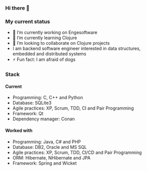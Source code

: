 ### Hi there 👋


### My current status
- 🔭 I’m currently working on Engesoftware
- 🌱 I’m currently learning Clojure
- 👯 I’m looking to collaborate on Clojure projects
- I am backend software engineer interested in data structures, embedded and distributed systems
- ⚡ Fun fact: I am afraid of dogs

### Stack

#### Current
- Programming: C, C++ and Python
- Database: SQLite3
- Agile practices: XP, Scrum, TDD, CI and Pair Programming
- Framework: Qt
- Dependency manager: Conan

#### Worked with
- Programming: Java, C# and PHP
- Database: DB2, Oracle and MS SQL
- Agile practices: XP, Scrum, TDD, CI/CD and Pair Programming
- ORM: Hibernate, NHibernate and JPA
- Framework: Spring and Wicket

<!--
**robsonrod/robsonrod** is a ✨ _special_ ✨ repository because its `README.md` (this file) appears on your GitHub profile.

Here are some ideas to get you started:

- 🔭 I’m currently working on 
- 🌱 I’m currently learning ...
- 👯 I’m looking to collaborate on ...
- 🤔 I’m looking for help with ...
- 💬 Ask me about ...
- 📫 How to reach me: ...
- 😄 Pronouns: He/Him
- ⚡ Fun fact: ...
-->
